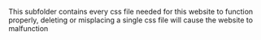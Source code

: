 This subfolder contains every css file needed for this website to function properly, deleting or misplacing a single css file will cause the website to malfunction
